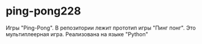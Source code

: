 # ping-pong228
Игры "Ping-Pong". В репозитории лежит прототип игры "Пинг понг".
Это мультиплеерная игра. Реализована на языке "Python"

